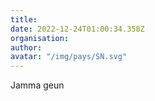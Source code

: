 ```yaml
---
title: 
date: 2022-12-24T01:00:34.358Z
organisation: 
author: 
avatar: "/img/pays/SN.svg"
---
```


Jamma geun
